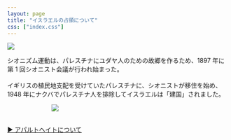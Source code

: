 ```yaml
---
layout: page
title: "イスラエルの占領について"
css: ["index.css"]
---
```

<div class="page">

<p>

<img src="{{site.baseurl}}/assets/img/palestine.jpg" style="max-width:100%;">

シオニズム運動は、パレスチナにユダヤ人のための故郷を作るため、1897 年に第 1 回シオニスト会議が行われ始まった。<br /><br />
イギリスの植⺠地支配を受けていたパレスチナに、シオニストが移住を始め、1948 年にナクバでパレスチナ人を排除してイスラエルは「建国」されました。

</p>

<img src="{{site.baseurl}}/assets/img/nakba_2.jpg" style="max-width:60%;display: block; margin-left: auto; margin-right: auto;">

<br />

<a href="/apartheid">▶︎ アパルトヘイトについて</a>

</div>
